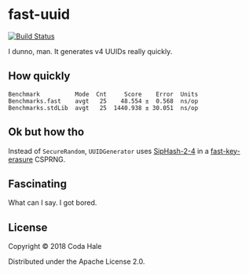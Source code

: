 # fast-uuid

[![Build Status](https://secure.travis-ci.org/codahale/fast-uuid.svg)](http://travis-ci.org/codahale/fast-uuid)

I dunno, man. It generates v4 UUIDs really quickly.

## How quickly

```
Benchmark          Mode  Cnt     Score    Error  Units
Benchmarks.fast    avgt   25    48.554 ±  0.568  ns/op
Benchmarks.stdLib  avgt   25  1440.938 ± 30.051  ns/op
```

## Ok but how tho

Instead of `SecureRandom`, `UUIDGenerator` uses
[SipHash-2-4](https://131002.net/siphash/siphash.pdf) in a
[fast-key-erasure](https://blog.cr.yp.to/20170723-random.html) CSPRNG. 

## Fascinating

What can I say. I got bored.

## License

Copyright © 2018 Coda Hale

Distributed under the Apache License 2.0.
